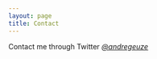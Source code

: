 ```yaml
---
layout: page
title: Contact
---
```


Contact me through Twitter _[@andregeuze](https://twitter.com/andregeuze)_

